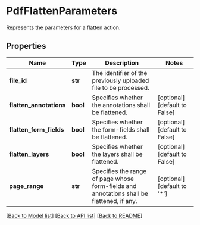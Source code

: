 # PdfFlattenParameters

Represents the parameters for a flatten action.
## Properties
Name | Type | Description | Notes
------------ | ------------- | ------------- | -------------
**file_id** | **str** | The identifier of the previously uploaded file to be processed. | 
**flatten_annotations** | **bool** | Specifies whether the annotations shall be flattened. | [optional] [default to False]
**flatten_form_fields** | **bool** | Specifies whether the form-fields shall be flattened. | [optional] [default to False]
**flatten_layers** | **bool** | Specifies whether the layers shall be flattened. | [optional] [default to False]
**page_range** | **str** | Specifies the range of page whose form-fields and annotations shall be flattened, if any. | [optional] [default to '*']

[[Back to Model list]](../README.md#documentation-for-models) [[Back to API list]](../README.md#documentation-for-api-endpoints) [[Back to README]](../README.md)


